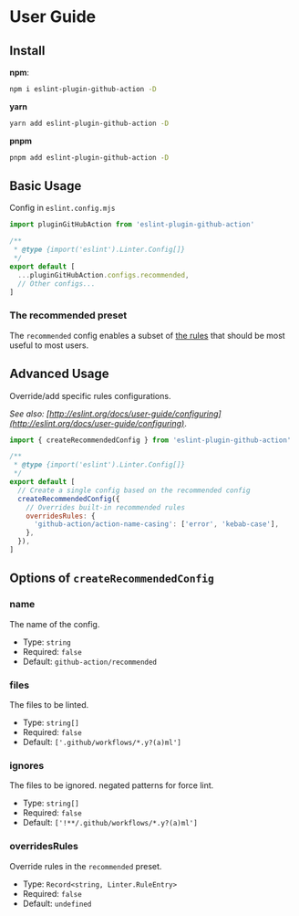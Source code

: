 # User Guide

## Install

**npm**:

```bash
npm i eslint-plugin-github-action -D
```

**yarn**

```bash
yarn add eslint-plugin-github-action -D
```

**pnpm**

```bash
pnpm add eslint-plugin-github-action -D
```

## Basic Usage

Config in `eslint.config.mjs`

```js
import pluginGitHubAction from 'eslint-plugin-github-action'

/**
 * @type {import('eslint').Linter.Config[]}
 */
export default [
  ...pluginGitHubAction.configs.recommended,
  // Other configs...
]
```

### The recommended preset

The `recommended` config enables a subset of [the rules](#rules) that should be most useful to most users.

## Advanced Usage

Override/add specific rules configurations.

_See also: [http://eslint.org/docs/user-guide/configuring](http://eslint.org/docs/user-guide/configuring)_.

```js
import { createRecommendedConfig } from 'eslint-plugin-github-action'

/**
 * @type {import('eslint').Linter.Config[]}
 */
export default [
  // Create a single config based on the recommended config
  createRecommendedConfig({
    // Overrides built-in recommended rules
    overridesRules: {
      'github-action/action-name-casing': ['error', 'kebab-case'],
    },
  }),
]
```

## Options of `createRecommendedConfig`

### name

The name of the config.

- Type: `string`
- Required: `false`
- Default: `github-action/recommended`

### files

The files to be linted.

- Type: `string[]`
- Required: `false`
- Default: `['.github/workflows/*.y?(a)ml']`

### ignores

The files to be ignored. negated patterns for force lint.

- Type: `string[]`
- Required: `false`
- Default: `['!**/.github/workflows/*.y?(a)ml']`

### overridesRules

Override rules in the `recommended` preset.

- Type: `Record<string, Linter.RuleEntry>`
- Required: `false`
- Default: `undefined`
